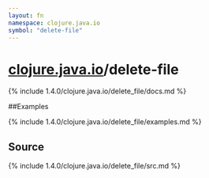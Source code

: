 ```yaml
---
layout: fn
namespace: clojure.java.io
symbol: "delete-file"
---
```


# [clojure.java.io](../)/delete-file

{% include 1.4.0/clojure.java.io/delete_file/docs.md %}

##Examples

{% include 1.4.0/clojure.java.io/delete_file/examples.md %}
## Source
{% include 1.4.0/clojure.java.io/delete_file/src.md %}

